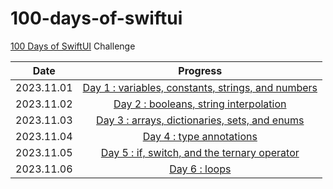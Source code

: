 # 100-days-of-swiftui

[100 Days of SwiftUI](https://www.hackingwithswift.com/100/swiftui) Challenge

| Date | Progress |
| :---: | :---: |
| 2023.11.01 | [Day 1 : variables, constants, strings, and numbers](https://github.com/cskime/100-days-of-swiftui/blob/main/Introduction%20to%20Swift/day1.md) |
| 2023.11.02 | [Day 2 : booleans, string interpolation](https://github.com/cskime/100-days-of-swiftui/blob/main/Introduction%20to%20Swift/day2.md) |
| 2023.11.03 | [Day 3 : arrays, dictionaries, sets, and enums](https://github.com/cskime/100-days-of-swiftui/blob/main/Introduction%20to%20Swift/day3.md) |
| 2023.11.04 | [Day 4 : type annotations](https://github.com/cskime/100-days-of-swiftui/blob/main/Introduction%20to%20Swift/day4.md) |
| 2023.11.05 | [Day 5 : if, switch, and the ternary operator](https://github.com/cskime/100-days-of-swiftui/blob/main/Introduction%20to%20Swift/day5.md) |
| 2023.11.06 | [Day 6 : loops](https://github.com/cskime/100-days-of-swiftui/blob/main/Introduction%20to%20Swift/day6.md) |

